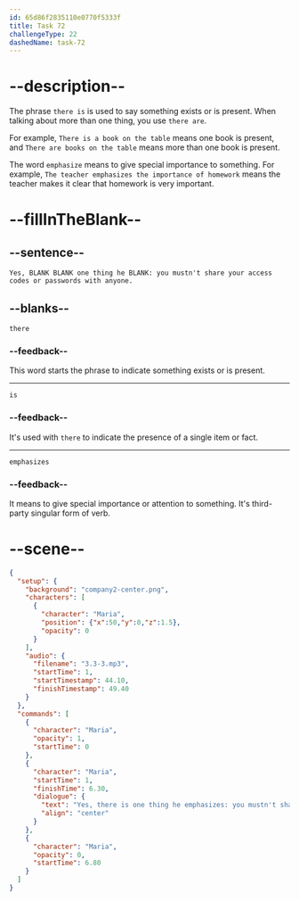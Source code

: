 ```yaml
---
id: 65d86f2835110e0770f5333f
title: Task 72
challengeType: 22
dashedName: task-72
---
```


<!-- (Audio) Maria: Yes, there is one thing he emphasizes: you mustn't share your access codes or passwords with anyone. -->

# --description--

The phrase `there is` is used to say something exists or is present. When talking about more than one thing, you use `there are`.

For example, `There is a book on the table` means one book is present, and `There are books on the table` means more than one book is present.

The word `emphasize` means to give special importance to something. For example, `The teacher emphasizes the importance of homework` means the teacher makes it clear that homework is very important.

# --fillInTheBlank--

## --sentence--

`Yes, BLANK BLANK one thing he BLANK: you mustn't share your access codes or passwords with anyone.`

## --blanks--

`there`

### --feedback--

This word starts the phrase to indicate something exists or is present.

---

`is`

### --feedback--

It's used with `there` to indicate the presence of a single item or fact.

---

`emphasizes`

### --feedback--

It means to give special importance or attention to something. It's third-party singular form of verb.

# --scene--

```json
{
  "setup": {
    "background": "company2-center.png",
    "characters": [
      {
        "character": "Maria",
        "position": {"x":50,"y":0,"z":1.5},
        "opacity": 0
      }
    ],
    "audio": {
      "filename": "3.3-3.mp3",
      "startTime": 1,
      "startTimestamp": 44.10,
      "finishTimestamp": 49.40
    }
  },
  "commands": [
    {
      "character": "Maria",
      "opacity": 1,
      "startTime": 0
    },
    {
      "character": "Maria",
      "startTime": 1,
      "finishTime": 6.30,
      "dialogue": {
        "text": "Yes, there is one thing he emphasizes: you mustn't share your access codes or passwords with anyone.",
        "align": "center"
      }
    },
    {
      "character": "Maria",
      "opacity": 0,
      "startTime": 6.80
    }
  ]
}
```

